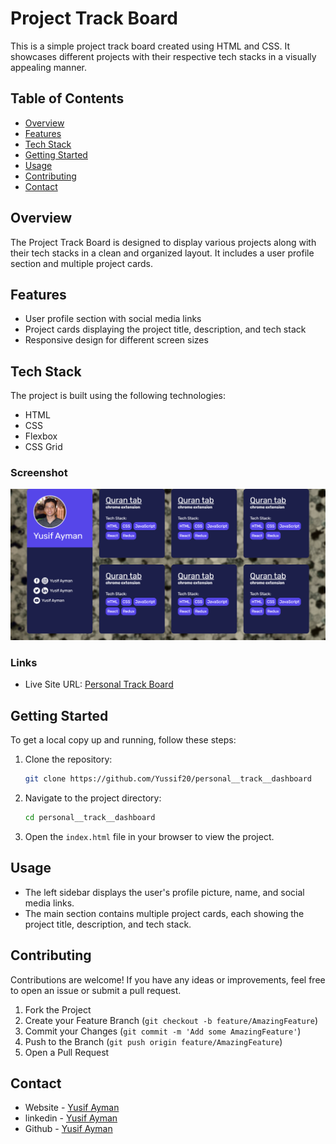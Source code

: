 # Project Track Board

This is a simple project track board created using HTML and CSS. It showcases different projects with their respective tech stacks in a visually appealing manner.

## Table of Contents

- [Overview](#overview)
- [Features](#features)
- [Tech Stack](#tech-stack)
- [Getting Started](#getting-started)
- [Usage](#usage)
- [Contributing](#contributing)
- [Contact](#contact)

## Overview

The Project Track Board is designed to display various projects along with their tech stacks in a clean and organized layout. It includes a user profile section and multiple project cards.

## Features

- User profile section with social media links
- Project cards displaying the project title, description, and tech stack
- Responsive design for different screen sizes

## Tech Stack

The project is built using the following technologies:

- HTML
- CSS
- Flexbox
- CSS Grid

### Screenshot

![](./assets/screenshot.png)

### Links

- Live Site URL: [Personal Track Board](https://yussif20.github.io/personal__track__dashboard/)

## Getting Started

To get a local copy up and running, follow these steps:

1. Clone the repository:

   ```bash
   git clone https://github.com/Yussif20/personal__track__dashboard
   ```

2. Navigate to the project directory:

   ```bash
   cd personal__track__dashboard
   ```

3. Open the `index.html` file in your browser to view the project.

## Usage

- The left sidebar displays the user's profile picture, name, and social media links.
- The main section contains multiple project cards, each showing the project title, description, and tech stack.

## Contributing

Contributions are welcome! If you have any ideas or improvements, feel free to open an issue or submit a pull request.

1. Fork the Project
2. Create your Feature Branch (`git checkout -b feature/AmazingFeature`)
3. Commit your Changes (`git commit -m 'Add some AmazingFeature'`)
4. Push to the Branch (`git push origin feature/AmazingFeature`)
5. Open a Pull Request

## Contact

- Website - [Yusif Ayman](https://yussif20.github.io/main-portfolio/)
- linkedin - [Yusif Ayman](https://www.linkedin.com/in/yussif-ayman/)
- Github - [Yusif Ayman](https://github.com/Yussif20)
